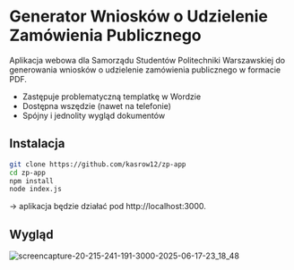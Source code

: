 # Generator Wniosków o Udzielenie Zamówienia Publicznego

Aplikacja webowa dla Samorządu Studentów Politechniki Warszawskiej do generowania wniosków o udzielenie zamówienia publicznego w formacie PDF.
- Zastępuje problematyczną templatkę w Wordzie
- Dostępna wszędzie (nawet na telefonie)
- Spójny i jednolity wygląd dokumentów

## Instalacja

```bash
git clone https://github.com/kasrow12/zp-app
cd zp-app
npm install
node index.js
```
-> aplikacja będzie działać pod http://localhost:3000.

## Wygląd
![screencapture-20-215-241-191-3000-2025-06-17-23_18_48](https://github.com/user-attachments/assets/e8d550d8-3576-457c-91ad-af3b353545a4)
